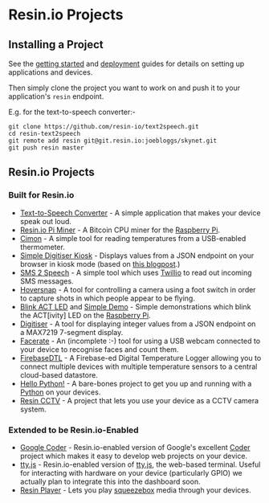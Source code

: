 # Resin.io Projects

## Installing a Project

See the [getting started][getting-started] and [deployment][deploy] guides for
details on setting up applications and devices.

Then simply clone the project you want to work on and push it to your
application's `resin` endpoint.

E.g. for the text-to-speech converter:-

```
git clone https://github.com/resin-io/text2speech.git
cd resin-text2speech
git remote add resin git@git.resin.io:joebloggs/skynet.git
git push resin master
```

## Resin.io Projects

### Built for Resin.io

* [Text-to-Speech Converter][text2speech] - A simple application that makes your
  device speak out loud.
* [Resin.io Pi Miner][rpiminer] - A Bitcoin CPU miner for the [Raspberry Pi][rpi].
* [Cimon][cimon] - A simple tool for reading temperatures from a USB-enabled
  thermometer.
* [Simple Digitiser Kiosk][digitiser-kiosk] - Displays values from a JSON
  endpoint on your browser in kiosk mode (based on [this blogpost][kiosk-post].)
* [SMS 2 Speech][sms2speech] - A simple tool which uses [Twillio][twillio] to
  read out incoming SMS messages.
* [Hoversnap][hoversnap] - A tool for controlling a camera using a foot switch in
  order to capture shots in which people appear to be flying.
* [Blink ACT LED][blink-led] and [Simple Demo][simple-demo] - Simple
  demonstrations which blink the ACT[ivity] LED on the [Raspberry Pi][rpi].
* [Digitiser][digitiser] - A tool for displaying integer values from a JSON
  endpoint on a MAX7219 7-segment display.
* [Facerate][facerate] - An (incomplete :-) tool for using a USB webcam connected
  to your device to recognise faces and count them.
* [FirebaseDTL][firebase-dtl] - A Firebase-ed Digital Temperature Logger allowing
  you to connect multiple devices with multiple temperature sensors to a
  central cloud-based datastore.
* [Hello Python!][hello-python] - A bare-bones project to get you up and running
  with a [Python][python] on your devices.
* [Resin CCTV][resin-cctv] - A project that lets you use your device as a CCTV
  camera system.

### Extended to be Resin.io-Enabled

* [Google Coder][coder-fork] - Resin.io-enabled version of Google's excellent
  [Coder][coder] project which makes it easy to develop web projects on your
  device.
* [tty.js][ttyjs-fork] - Resin.io-enabled version of [tty.js][ttyjs], the
  web-based terminal. Useful for interacting with hardware on your device
  (particularly GPIO) we actually plan to integrate this into the dashboard
  soon.
* [Resin Player][resin-player] - Lets you play [squeezebox][squeezebox] media
  through your devices.

[deploy]:/pages/deployment.md

[rpi]:http://www.raspberrypi.org/
[python]:https://www.python.org/

[getting-started]:/pages/gettingStarted.md
[text2speech]:https://github.com/resin-io/text2speech
[coder-fork]:https://github.com/resin-io/coder
[coder]:http://googlecreativelab.github.io/coder/
[ttyjs-fork]:https://github.com/resin-io/tty.js-resin
[ttyjs]:https://github.com/chjj/tty.js/
[rpiminer]:https://github.com/csquared/resin-piminer
[bitcoin]:http://en.wikipedia.org/wiki/Bitcoin
[resin-player]:https://bitbucket.org/lifeeth/resin_player/
[squeezebox]:http://www.mysqueezebox.com/index/Home
[cimon]:https://bitbucket.org/efwe/cimon
[digitiser-kiosk]:https://bitbucket.org/lifeeth/resin-kiosk
[kiosk-post]:http://blogs.wcode.org/2013/09/howto-boot-your-raspberry-pi-into-a-fullscreen-browser-kiosk/
[sms2speech]:https://github.com/alexandrosm/sms2speech
[twillio]:http://www.twilio.com/
[hoversnap]:https://github.com/resin-io/hoversnap
[blink-led]:https://github.com/csquared/resin-blink-act-led
[simple-demo]:https://github.com/csquared/resin-simple-demo
[digitiser]:http://github.com/lorenzo-stoakes/digitiser
[facerate]:https://github.com/lorenzo-stoakes/facerate
[firebase-dtl]:https://github.com/shaunmulligan/firebaseDTL
[hello-python]:https://github.com/alexandrosm/hello-python
[resin-cctv]:https://github.com/abresas/resin-cctv
